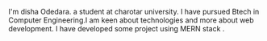 I'm disha Odedara. a student at charotar university. I have pursued Btech in Computer Engineering.I am keen about technologies and more about web development. I have developed some project using MERN stack .
